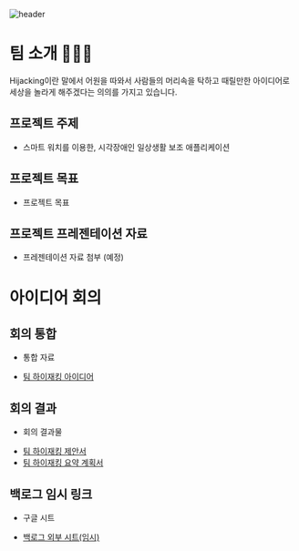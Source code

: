 ![header](https://capsule-render.vercel.app/api?type=waving&color=0&text=TeamHijacking)
# 팀 소개 🔫🔫🔫
Hijacking이란 말에서 어원을 따와서 사람들의 머리속을 탁하고 때릴만한 아이디어로 세상을 놀라게 해주겠다는 의의를 가지고 있습니다.
## 프로젝트 주제
 * 스마트 워치를 이용한, 시각장애인 일상생활 보조 애플리케이션

## 프로젝트 목표
 * 프로젝트 목표

## 프로젝트 프레젠테이션 자료
 * 프레젠테이션 자료 첨부 (예정)

# 아이디어 회의

## 회의 통합
 * 통합 자료
- <a href = "https://drive.google.com/file/d/1PWDy0bk7yWFf5zSxnszCO37uCx1hHFtU/view?usp=sharing">팀 하이재킹 아이디어</a>

## 회의 결과
 * 회의 결과물
- <a href = "https://drive.google.com/file/d/176_STpg_pBsIT_EmeeFJf_z5qdy2MSUh/view?usp=sharing">팀 하이재킹 제안서</a>
- <a href = "https://drive.google.com/file/d/14pNoPenm9NCOFus4_Id3Xb9OWA8gTNcc/view?usp=sharing">팀 하이재킹 요약 계획서</a>

## 백로그 임시 링크
 * 구글 시트
- <a href = "https://docs.google.com/spreadsheets/d/1uAExKp5AzgLS1jqo5DNTCr7qjixIJr5FRZ3kJ6K_j34/edit?gid=0#gid=0"> 백로그 외부 시트(임시) </a>
